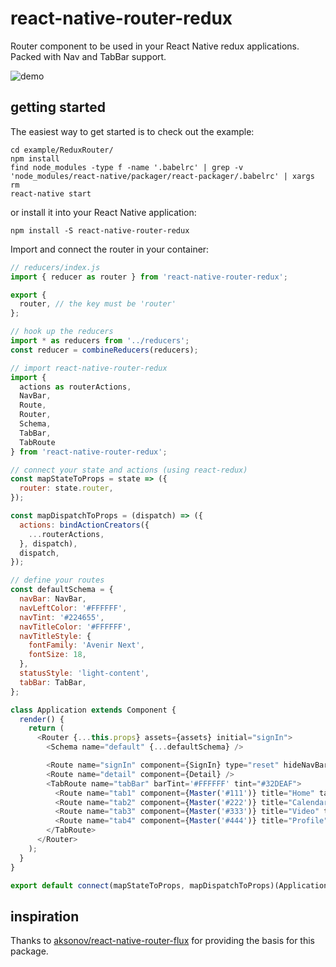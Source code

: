 # react-native-router-redux

Router component to be used in your React Native redux applications.  Packed with Nav and TabBar support.

![demo](http://f.cl.ly/items/1e0x2X1Z2G1B2E3l1F1Q/Screen%20Recording%202015-11-23%20at%2008.11%20AM.gif)

## getting started

The easiest way to get started is to check out the example:

```
cd example/ReduxRouter/
npm install
find node_modules -type f -name '.babelrc' | grep -v 'node_modules/react-native/packager/react-packager/.babelrc' | xargs rm
react-native start
```

or install it into your React Native application:

```
npm install -S react-native-router-redux
```

Import and connect the router in your container:

```javascript
// reducers/index.js
import { reducer as router } from 'react-native-router-redux';

export {
  router, // the key must be 'router'
};

// hook up the reducers
import * as reducers from '../reducers';
const reducer = combineReducers(reducers);

// import react-native-router-redux
import {
  actions as routerActions,
  NavBar,
  Route,
  Router,
  Schema,
  TabBar,
  TabRoute
} from 'react-native-router-redux';

// connect your state and actions (using react-redux)
const mapStateToProps = state => ({
  router: state.router,
});

const mapDispatchToProps = (dispatch) => ({
  actions: bindActionCreators({
    ...routerActions,
  }, dispatch),
  dispatch,
});

// define your routes
const defaultSchema = {
  navBar: NavBar,
  navLeftColor: '#FFFFFF',
  navTint: '#224655',
  navTitleColor: '#FFFFFF',
  navTitleStyle: {
    fontFamily: 'Avenir Next',
    fontSize: 18,
  },
  statusStyle: 'light-content',
  tabBar: TabBar,
};

class Application extends Component {
  render() {
    return (
      <Router {...this.props} assets={assets} initial="signIn">
        <Schema name="default" {...defaultSchema} />

        <Route name="signIn" component={SignIn} type="reset" hideNavBar={true} />
        <Route name="detail" component={Detail} />
        <TabRoute name="tabBar" barTint='#FFFFFF' tint="#32DEAF">
          <Route name="tab1" component={Master('#111')} title="Home" tabItem={{icon: assets['home'], title: 'Home'}} />
          <Route name="tab2" component={Master('#222')} title="Calendar" tabItem={{icon: assets['calendar'], title: 'Calendar'}} />
          <Route name="tab3" component={Master('#333')} title="Video" tabItem={{icon: assets['video'], title: 'Video'}} />
          <Route name="tab4" component={Master('#444')} title="Profile" tabItem={{icon: assets['profile'], title: 'Profile'}} />
        </TabRoute>
      </Router>
    );
  }
}

export default connect(mapStateToProps, mapDispatchToProps)(Application);
```

## inspiration

Thanks to [aksonov/react-native-router-flux](https://github.com/aksonov/react-native-router-flux) for providing the basis for this package.
